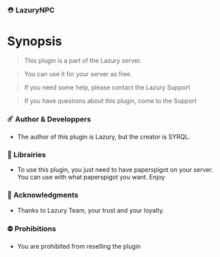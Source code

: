 ### ⛑️ LazuryNPC

# Synopsis

> This plugin is a part of the Lazury server.

>  You can use it for your server as free.

>  If you need some help, please contact the Lazury Support

> If you have questions about this plugin, come to the Support

### ☄️ Author & Developpers

- The author of this plugin is Lazury, but the creator is SYRQL.

### 🔰 Librairies

- To use this plugin, you just need to have paperspigot on your server. You can use with what paperspigot you want. Enjoy

### 🌌 Acknowledgments

- Thanks to Lazury Team, your trust and your loyalty.

### ⛔ Prohibitions

- You are prohibited from reselling the plugin
